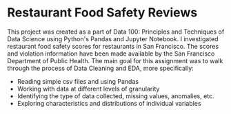 # Restaurant Food Safety Reviews 

This project was created as a part of Data 100: Principles and Techniques of Data Science using Python's Pandas and Jupyter Notebook. I investigated restaurant food safety scores for restaurants in San Francisco. The scores and violation information have been made available by the San Francisco Department of Public Health. The main goal for this assignment was to walk through the process of Data Cleaning and EDA, more specifically:
  - Reading simple csv files and using Pandas
  - Working with data at different levels of granularity
  - Identifying the type of data collected, missing values, anomalies, etc.
  - Exploring characteristics and distributions of individual variables
